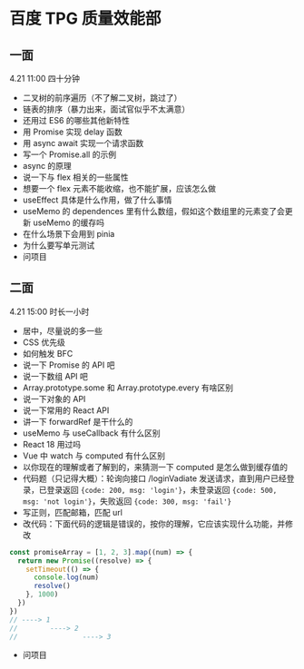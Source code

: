 # 百度 TPG 质量效能部

## 一面

4.21 11:00 四十分钟

- 二叉树的前序遍历（不了解二叉树，跳过了）
- 链表的排序（暴力出来，面试官似乎不太满意）
- 还用过 ES6 的哪些其他新特性
- 用 Promise 实现 delay 函数
- 用 async await 实现一个请求函数
- 写一个 Promise.all 的示例
- async 的原理
- 说一下与 flex 相关的一些属性
- 想要一个 flex 元素不能收缩，也不能扩展，应该怎么做
- useEffect 具体是什么作用，做了什么事情
- useMemo 的 dependences 里有什么数组，假如这个数组里的元素变了会更新 useMemo 的缓存吗
- 在什么场景下会用到 pinia
- 为什么要写单元测试
- 问项目

## 二面

4.21 15:00 时长一小时

- 居中，尽量说的多一些
- CSS 优先级
- 如何触发 BFC
- 说一下 Promise 的 API 吧
- 说一下数组 API 吧
- Array.prototype.some 和 Array.prototype.every 有啥区别
- 说一下对象的 API
- 说一下常用的 React API
- 讲一下 forwardRef 是干什么的
- useMemo 与 useCallback 有什么区别
- React 18 用过吗
- Vue 中 watch 与 computed 有什么区别
- 以你现在的理解或者了解到的，来猜测一下 computed 是怎么做到缓存值的
- 代码题（只记得大概）：轮询向接口 /loginVadiate 发送请求，直到用户已经登录，已登录返回 `{code: 200, msg: 'login'}`，未登录返回 `{code: 500, msg: 'not login'}`，失败返回 `{code: 300, msg: 'fail'}`
- 写正则，匹配邮箱，匹配 url
- 改代码：下面代码的逻辑是错误的，按你的理解，它应该实现什么功能，并修改

```js
const promiseArray = [1, 2, 3].map((num) => {
  return new Promise((resolve) => {
    setTimeout(() => {
      console.log(num)
      resolve()
    }, 1000)
  })
})
// ----> 1
//        ----> 2
//                ----> 3
```

- 问项目

